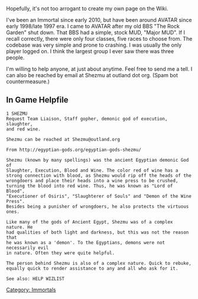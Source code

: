 Hopefully, it's not too arrogant to create my own page on the Wiki.

I've been an Immortal since early 2010, but have been around AVATAR
since early 1998/late 1997 era. I came to AVATAR after my old BBS "The
Rock Garden" shut down. That BBS had a simple, stock MUD, "Major MUD".
If I recall correctly, there were only four classes, five races to
choose from. The codebase was very simple and prone to crashing. I was
usually the only player logged on. I think the largest group I ever saw
there was three people.

I'm willing to help anyone, at just about anytime. Feel free to send me
a tell. I can also be reached by email at Shezmu at outland dot org.
(Spam bot countermeasure.)

## In Game Helpfile


    1 SHEZMU
    Request Team Liaison, Staff gopher, demonic god of execution, slaughter,
    and red wine.

    Shezmu can be reached at Shezmu@outland.org

    From http://egyptian-gods.org/egyptian-gods-shezmu/

    Shezmu (known by many spellings) was the ancient Egyptian demonic God of
    Slaughter, Execution, Blood and Wine. The color red of wine has a
    strong connection with blood, as Shezmu would rip off the heads of the
    wrongdoers and place their heads into a wine press to be crushed,
    turning the blood into red wine. Thus, he was known as "Lord of Blood",
    "Executioner of Osiris", "Slaughterer of Souls" and "Demon of the Wine Press".
    Besides being a punisher of wrongdoers, he also protects the virtuous ones.

    Like many of the gods of Ancient Egypt, Shezmu was of a complex nature. He
    had qualities of both light and darkness, but this was not the reason that
    he was known as a 'demon'. To the Egyptians, demons were not necessarily evil
    in nature. Often they were quite helpful.

    The person behind Shezmu is also of a complex nature. Quick to rebuke,
    equally quick to render assistance to any and all who ask for it.

    See also: HELP WIZLIST

[Category: Immortals](Category:_Immortals "wikilink")
